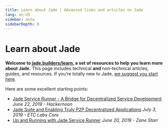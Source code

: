 ```yaml
---
title: Learn about Jade | Advanced links and articles on Jade
lang: en-US
sidebar: auto
sidebarDepth: 0
---
```


# Learn about Jade

**Welcome to [jade.builders/learn](/learn/), a set of resources to help you learn more about Jade.** This page includes technical **and** non-technical articles, guides, and resources. If you’re totally new to Jade, [we suggest you start here](/beginners/).

Here are some excellent starting points:
- [Jade Service Runner - A Bridge for Decentralized Service Development](https://hackernoon.com/jade-service-runner-bd5ca222b7fc) *June 22, 2019 - Hackernoon*
- [Jade Suite and Enabling Truly P2P Decentralized Applications](https://medium.com/@stevan.blog/b4c9cbcdb91) *July 3, 2019 - ETC Labs Core*
- [Up and Running with Jade Service Runner](https://www.youtube.com/watch?v=Y-Wdg1hgMls) *June 20, 2019 - Zane Starr*
